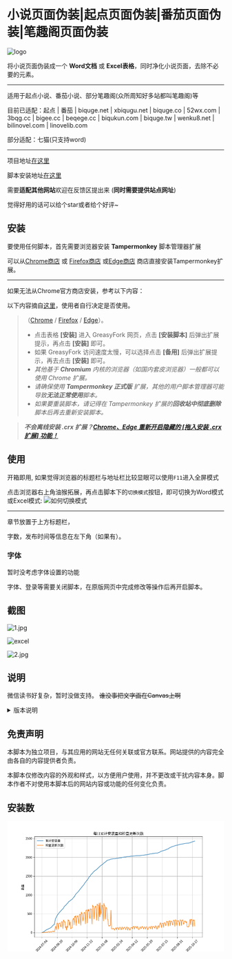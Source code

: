 # 小说页面伪装|起点页面伪装|番茄页面伪装|笔趣阁页面伪装

![logo](https://s21.ax1x.com/2024/08/06/pkxPf0S.png)

将小说页面伪装成一个 **Word文档** 或 **Excel表格**，同时净化小说页面，去除不必要的元素。

___

适用于起点小说、番茄小说、部分笔趣阁(众所周知好多站都叫笔趣阁)等

目前已适配：起点 | 番茄 | biquge.net | xbiqugu.net | biquge.co | 52wx.com | 3bqg.cc | bigee.cc | 
beqege.cc | biqukun.com | biquge.tw | wenku8.net | bilinovel.com | linovelib.com 

部分适配：七猫(只支持word)

___

项目地址[在这里](https://github.com/NiaoBlush/novel-disguise)

脚本安装地址[在这里](https://greasyfork.org/zh-CN/scripts/499657)

需要**适配其他网站**欢迎在反馈区提出来 (**同时需要提供站点网址**)

觉得好用的话可以给个star或者给个好评~

## 安装

要使用任何脚本，首先需要浏览器安装 **Tampermonkey** 脚本管理器扩展

可以从[Chrome商店](https://chrome.google.com/webstore/detail/tampermonkey/dhdgffkkebhmkfjojejmpbldmpobfkfo)
或 [Firefox商店](https://addons.mozilla.org/zh-CN/firefox/addon/tampermonkey/)
或[Edge商店](https://microsoftedge.microsoft.com/addons/detail/tampermonkey/iikmkjmpaadaobahmlepeloendndfphd?hl=zh-CN)
商店直接安装Tampermonkey扩展。

---

如果无法从Chrome官方商店安装，参考以下内容：

以下内容摘自[这里](https://github.com/XIU2/UserScript/blob/master/README.md)，使用者自行决定是否使用。

> （[Chrome](https://pan.lanpw.com/b073l8d1e) /
[Firefox](https://addons.mozilla.org/firefox/addon/tampermonkey/) /
[Edge](https://microsoftedge.microsoft.com/addons/detail/tampermonkey/iikmkjmpaadaobahmlepeloendndfphd?hl=zh-CN)）。
> - 点击表格 **\[安装\]** 进入 GreasyFork 网页，点击 **\[安装脚本\]** 后弹出扩展提示，再点击 **\[安装\]** 即可。
> - 如果 GreasyFork 访问速度太慢，可以选择点击 **\[备用\]** 后弹出扩展提示，再去点击 **\[安装\]** 即可。
> - _其他基于 **Chromium** 内核的浏览器（如国内套皮浏览器）一般都可以使用 Chrome 扩展。_
> - _请确保使用 **Tampermonkey 正式版** 扩展，其他的用户脚本管理器可能导致**无法正常使用**脚本。_
> - _如果要重装脚本，请记得在 Tampermonkey 扩展的**回收站中彻底删除**脚本后再去重新安装脚本。_

> _**不会离线安装 .crx
扩展？[Chrome、Edge 重新开启隐藏的 [拖入安装 .crx 扩展] 功能！](https://zhuanlan.zhihu.com/p/276027099)**_

## 使用

开箱即用, 如果觉得浏览器的标题栏与地址栏比较显眼可以使用`F11`进入全屏模式

点击浏览器右上角油猴拓展，再点击脚本下的`切换模式`按钮，即可切换为Word模式或Excel模式:
![如何切换模式](https://s21.ax1x.com/2024/08/27/pAk5Qa9.jpg)

___

章节放置于上方标题栏，

字数，发布时间等信息在左下角（如果有）。

### 字体

暂时没考虑字体设置的功能

字体、登录等需要关闭脚本，在原版网页中完成修改等操作后再开启脚本。

## 截图

![1.jpg](https://s21.ax1x.com/2024/07/05/pkRJ9nH.jpg)

![excel](https://s21.ax1x.com/2024/08/27/pAk5yxf.jpg)

![2.jpg](https://s21.ax1x.com/2024/07/05/pkRJYgU.jpg)

## 说明

微信读书好复杂，暂时没做支持。 
~~谁没事把文字画在Canvas上啊~~

<details>

<summary>版本说明</summary>

### v2.1

+ 适配七猫(word)

### v2.0.0

大的来了

+ 新增**Excel模式**！
+ 适配 2k / 4k 分辨率

### 历史的版本信息不写了

</details>

## 免责声明
本脚本为独立项目，与其应用的网站无任何关联或官方联系。网站提供的内容完全由各自的内容提供者负责。

本脚本仅修改内容的外观和样式，以方便用户使用，并不更改或干扰内容本身。脚本作者不对使用本脚本后的网站内容或功能的任何变化负责。


## 安装数

![install_count](https://github.com/NiaoBlush/novel-disguise/blob/master/install_count.png?raw=true)